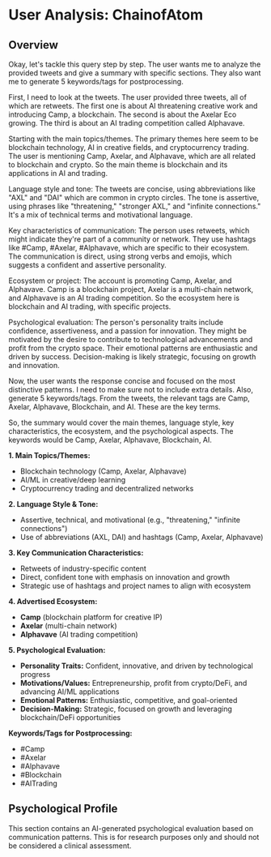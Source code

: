 # User Analysis: ChainofAtom

## Overview

<think>
Okay, let's tackle this query step by step. The user wants me to analyze the provided tweets and give a summary with specific sections. They also want me to generate 5 keywords/tags for postprocessing. 

First, I need to look at the tweets. The user provided three tweets, all of which are retweets. The first one is about AI threatening creative work and introducing Camp, a blockchain. The second is about the Axelar Eco growing. The third is about an AI trading competition called Alphavave.

Starting with the main topics/themes. The primary themes here seem to be blockchain technology, AI in creative fields, and cryptocurrency trading. The user is mentioning Camp, Axelar, and Alphavave, which are all related to blockchain and crypto. So the main theme is blockchain and its applications in AI and trading.

Language style and tone: The tweets are concise, using abbreviations like "AXL" and "DAI" which are common in crypto circles. The tone is assertive, using phrases like "threatening," "stronger AXL," and "infinite connections." It's a mix of technical terms and motivational language.

Key characteristics of communication: The person uses retweets, which might indicate they're part of a community or network. They use hashtags like #Camp, #Axelar, #Alphavave, which are specific to their ecosystem. The communication is direct, using strong verbs and emojis, which suggests a confident and assertive personality.

Ecosystem or project: The account is promoting Camp, Axelar, and Alphavave. Camp is a blockchain project, Axelar is a multi-chain network, and Alphavave is an AI trading competition. So the ecosystem here is blockchain and AI trading, with specific projects.

Psychological evaluation: The person's personality traits include confidence, assertiveness, and a passion for innovation. They might be motivated by the desire to contribute to technological advancements and profit from the crypto space. Their emotional patterns are enthusiastic and driven by success. Decision-making is likely strategic, focusing on growth and innovation.

Now, the user wants the response concise and focused on the most distinctive patterns. I need to make sure not to include extra details. Also, generate 5 keywords/tags. From the tweets, the relevant tags are Camp, Axelar, Alphavave, Blockchain, and AI. These are the key terms.

So, the summary would cover the main themes, language style, key characteristics, the ecosystem, and the psychological aspects. The keywords would be Camp, Axelar, Alphavave, Blockchain, AI.
</think>

**1. Main Topics/Themes:**  
- Blockchain technology (Camp, Axelar, Alphavave)  
- AI/ML in creative/deep learning  
- Cryptocurrency trading and decentralized networks  

**2. Language Style & Tone:**  
- Assertive, technical, and motivational (e.g., "threatening," "infinite connections")  
- Use of abbreviations (AXL, DAI) and hashtags (Camp, Axelar, Alphavave)  

**3. Key Communication Characteristics:**  
- Retweets of industry-specific content  
- Direct, confident tone with emphasis on innovation and growth  
- Strategic use of hashtags and project names to align with ecosystem  

**4. Advertised Ecosystem:**  
- **Camp** (blockchain platform for creative IP)  
- **Axelar** (multi-chain network)  
- **Alphavave** (AI trading competition)  

**5. Psychological Evaluation:**  
- **Personality Traits:** Confident, innovative, and driven by technological progress  
- **Motivations/Values:** Entrepreneurship, profit from crypto/DeFi, and advancing AI/ML applications  
- **Emotional Patterns:** Enthusiastic, competitive, and goal-oriented  
- **Decision-Making:** Strategic, focused on growth and leveraging blockchain/DeFi opportunities  

**Keywords/Tags for Postprocessing:**  
- #Camp  
- #Axelar  
- #Alphavave  
- #Blockchain  
- #AITrading

## Psychological Profile

This section contains an AI-generated psychological evaluation based on communication patterns. This is for research purposes only and should not be considered a clinical assessment.